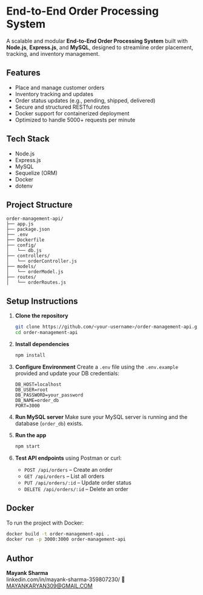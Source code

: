 # End-to-End Order Processing System

A scalable and modular **End-to-End Order Processing System** built with **Node.js**, **Express.js**, and **MySQL**, designed to streamline order placement, tracking, and inventory management.

##  Features

-  Place and manage customer orders
-  Inventory tracking and updates
-  Order status updates (e.g., pending, shipped, delivered)
-  Secure and structured RESTful routes
-  Docker support for containerized deployment
-  Optimized to handle 5000+ requests per minute

##  Tech Stack

- Node.js
- Express.js
- MySQL
- Sequelize (ORM)
- Docker
- dotenv

##  Project Structure

```
order-management-api/
├── app.js
├── package.json
├── .env
├── Dockerfile
├── config/
│   └── db.js
├── controllers/
│   └── orderController.js
├── models/
│   └── orderModel.js
├── routes/
│   └── orderRoutes.js
```

##  Setup Instructions

1. **Clone the repository**
   ```bash
   git clone https://github.com/<your-username>/order-management-api.git
   cd order-management-api
   ```

2. **Install dependencies**
   ```bash
   npm install
   ```

3. **Configure Environment**
   Create a `.env` file using the `.env.example` provided and update your DB credentials:
   ```
   DB_HOST=localhost
   DB_USER=root
   DB_PASSWORD=your_password
   DB_NAME=order_db
   PORT=3000
   ```

4. **Run MySQL server**
   Make sure your MySQL server is running and the database (`order_db`) exists.

5. **Run the app**
   ```bash
   npm start
   ```

6. **Test API endpoints** using Postman or curl:
   - `POST /api/orders` – Create an order
   - `GET /api/orders` – List all orders
   - `PUT /api/orders/:id` – Update order status
   - `DELETE /api/orders/:id` – Delete an order

##  Docker 

To run the project with Docker:

```bash
docker build -t order-management-api .
docker run -p 3000:3000 order-management-api
```

##  Author

**Mayank Sharma**  
linkedin.com/in/mayank-sharma-359807230/
📧 MAYANKARYAN309@GMAIL.COM
